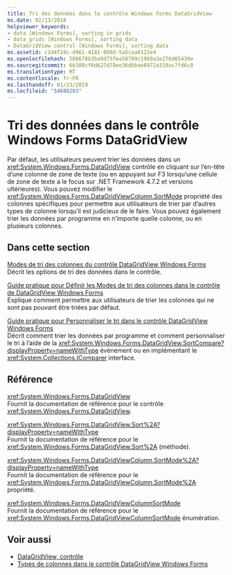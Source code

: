 ```yaml
---
title: Tri des données dans le contrôle Windows Forms DataGridView
ms.date: 02/13/2018
helpviewer_keywords:
- data [Windows Forms], sorting in grids
- data grids [Windows Forms], sorting data
- DataGridView control [Windows Forms], sorting data
ms.assetid: c1d4f24c-d961-4181-809d-5a5caa6122e4
ms.openlocfilehash: 588678b3ba0d75fea58709c1969a3e276d65439e
ms.sourcegitcommit: 6b308cf6d627d78ee36dbbae8972a310ac7fd6c8
ms.translationtype: MT
ms.contentlocale: fr-FR
ms.lasthandoff: 01/23/2019
ms.locfileid: "54688283"
---
```

# <a name="sorting-data-in-the-windows-forms-datagridview-control"></a>Tri des données dans le contrôle Windows Forms DataGridView

Par défaut, les utilisateurs peuvent trier les données dans un <xref:System.Windows.Forms.DataGridView> contrôle en cliquant sur l’en-tête d’une colonne de zone de texte (ou en appuyant sur F3 lorsqu’une cellule de zone de texte a le focus sur .NET Framework 4.7.2 et versions ultérieures). Vous pouvez modifier le <xref:System.Windows.Forms.DataGridViewColumn.SortMode> propriété des colonnes spécifiques pour permettre aux utilisateurs de trier par d’autres types de colonne lorsqu’il est judicieux de le faire. Vous pouvez également trier les données par programme en n’importe quelle colonne, ou en plusieurs colonnes.

## <a name="in-this-section"></a>Dans cette section

[Modes de tri des colonnes du contrôle DataGridView Windows Forms](../../../../docs/framework/winforms/controls/column-sort-modes-in-the-windows-forms-datagridview-control.md)  
Décrit les options de tri des données dans le contrôle.

[Guide pratique pour Définir les Modes de tri des colonnes dans le contrôle de DataGridView Windows Forms](../../../../docs/framework/winforms/controls/set-the-sort-modes-for-columns-wf-datagridview-control.md)  
Explique comment permettre aux utilisateurs de trier les colonnes qui ne sont pas pouvant être triées par défaut.

[Guide pratique pour Personnaliser le tri dans le contrôle DataGridView Windows Forms](../../../../docs/framework/winforms/controls/how-to-customize-sorting-in-the-windows-forms-datagridview-control.md)  
Décrit comment trier les données par programme et comment personnaliser le tri à l’aide de la <xref:System.Windows.Forms.DataGridView.SortCompare?displayProperty=nameWithType> événement ou en implémentant le <xref:System.Collections.IComparer> interface.

## <a name="reference"></a>Référence

<xref:System.Windows.Forms.DataGridView>  
Fournit la documentation de référence pour le contrôle <xref:System.Windows.Forms.DataGridView>.  

<xref:System.Windows.Forms.DataGridView.Sort%2A?displayProperty=nameWithType>  
Fournit la documentation de référence pour le <xref:System.Windows.Forms.DataGridView.Sort%2A> (méthode).

<xref:System.Windows.Forms.DataGridViewColumn.SortMode%2A?displayProperty=nameWithType>  
Fournit la documentation de référence pour le <xref:System.Windows.Forms.DataGridViewColumn.SortMode%2A> propriété.

<xref:System.Windows.Forms.DataGridViewColumnSortMode>  
Fournit la documentation de référence pour le <xref:System.Windows.Forms.DataGridViewColumnSortMode> énumération.

## <a name="see-also"></a>Voir aussi

- [DataGridView, contrôle](../../../../docs/framework/winforms/controls/datagridview-control-windows-forms.md)
- [Types de colonnes dans le contrôle DataGridView Windows Forms](../../../../docs/framework/winforms/controls/column-types-in-the-windows-forms-datagridview-control.md)
